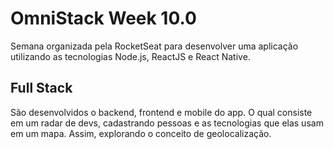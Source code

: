 # OmniStack Week 10.0

Semana organizada pela RocketSeat para desenvolver uma aplicação utilizando as tecnologias Node.js, ReactJS e React Native.

## Full Stack

São desenvolvidos o backend, frontend e mobile do app. 
O qual consiste em um radar de devs, cadastrando pessoas e as tecnologias que elas usam em um mapa. Assim, explorando o conceito de geolocalização.

